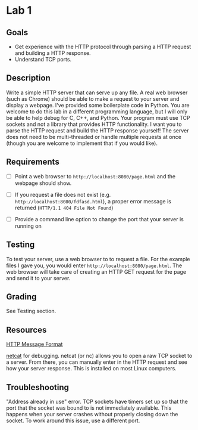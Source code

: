 # Lab 1

## Goals

- Get experience with the HTTP protocol through parsing a HTTP request and building a HTTP response.
- Understand TCP ports.

## Description

Write a simple HTTP server that can serve up any file. A real web browser (such as Chrome) should be able to make a request to your server and display a webpage. I've provided some boilerplate code in Python. You are welcome to do this lab in a different programming language, but I will only be able to help debug for C, C++, and Python. Your program must use TCP sockets and not a library that provides HTTP functionality. I want you to parse the HTTP request and build the HTTP response yourself! The server does not need to be multi-threaded or handle multiple requests at once (though you are welcome to implement that if you would like).


## Requirements

- [ ] Point a web browser to `http://localhost:8080/page.html` and the webpage should show.
- [ ] If you request a file does not exist (e.g. `http://localhost:8080/fdfasd.html`), a proper error message is returned (`HTTP/1.1 404 File Not Found`)
- [ ] Provide a command line option to change the port that your server is running on


## Testing

To test your server, use a web browser to to request a file. For the example files I gave you, you would enter `http://localhost:8080/page.html`. The web browser will take care of creating an HTTP GET request for the page and send it to your server.


## Grading

See Testing section.


## Resources

[HTTP Message Format](https://en.wikipedia.org/wiki/Hypertext_Transfer_Protocol#Message_format)

[netcat](http://netcat.sourceforge.net) for debugging. netcat (or nc) allows you to open a raw TCP socket to a server. From there, you can manually enter in the HTTP request and see how your server response. This is installed on most Linux computers.


## Troubleshooting

"Address already in use" error. TCP sockets have timers set up so that the port that the socket was bound to is not immediately available. This happens when your server crashes without properly closing down the socket. To work around this issue, use a different port.
